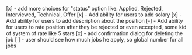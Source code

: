 [x] - add more choices for "status" option like: Applied, Rejected, Interviewed,
Technical, Offer
[x] - Add ability for users to add solary
[x] - Add ability for users to add description about the position
[-] - Add ability for users to rate position after they be rejected or even
accepted, some kid of system of rate like 5 stars
[x] - add confirmation dialog for deleting the job
[ ] - user should see how much jobs he apply, so global number for all jobs
